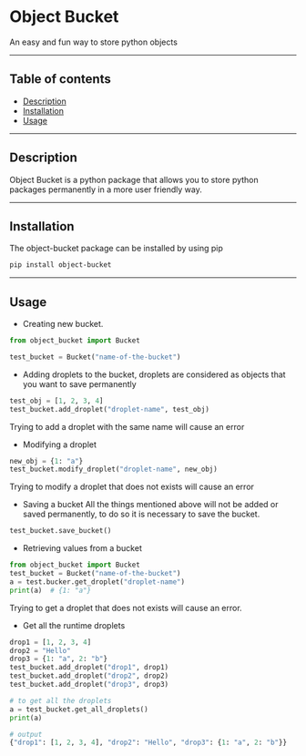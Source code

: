 # Object Bucket
An easy and fun way to store python objects

____

## Table of contents
  - [Description](#DESCRIPTION)
  - [Installation](#INSTALLATION)
  - [Usage](#USAGE)


___
## Description
Object Bucket is a python package that allows you to store python packages permanently in a more user friendly way.

___
## Installation

The object-bucket package can be installed by using pip
```bash
pip install object-bucket
```

___
## Usage

  - Creating new bucket.
  ```python
  from object_bucket import Bucket
  
  test_bucket = Bucket("name-of-the-bucket")
  ```
  - Adding droplets to the bucket, droplets are considered as objects that you want to save permanently

  ```python
  test_obj = [1, 2, 3, 4]
  test_bucket.add_droplet("droplet-name", test_obj)
  ```
  Trying to add a droplet with the same name will cause an error

  - Modifying a droplet
  ```python
  new_obj = {1: "a"}
  test_bucket.modify_droplet("droplet-name", new_obj)
  ```
  Trying to modify a droplet that does not exists will cause an error

  - Saving a bucket
  All the things mentioned above will not be added or saved permanently, to do so it is necessary to save the bucket.
  ```python
  test_bucket.save_bucket()
  ```
 - Retrieving values from a bucket
 ```python
 from object_bucket import Bucket
 test_bucket = Bucket("name-of-the-bucket")
 a = test.bucker.get_droplet("droplet-name")
 print(a)  # {1: "a"}
 
 ```
 Trying to get a droplet that does not exists will cause an error.

 - Get all the runtime droplets
 ```python
 drop1 = [1, 2, 3, 4]
 drop2 = "Hello"
 drop3 = {1: "a", 2: "b"}
 test_bucket.add_droplet("drop1", drop1)
 test_bucket.add_droplet("drop2", drop2)
 test_bucket.add_droplet("drop3", drop3)

 # to get all the droplets
 a = test_bucket.get_all_droplets()
 print(a)

 # output
 {"drop1": [1, 2, 3, 4], "drop2": "Hello", "drop3": {1: "a", 2: "b"}}
 ```
